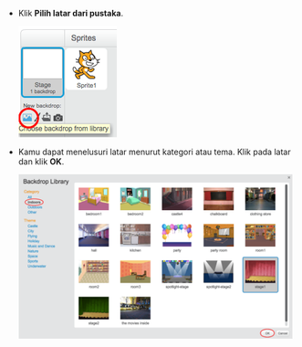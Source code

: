 + Klik **Pilih latar dari pustaka**.
    
    ![screenshot](images/stage-choose.png)

+ Kamu dapat menelusuri latar menurut kategori atau tema. Klik pada latar dan klik **OK**.
    
    ![screenshot](images/backdrop.png)